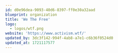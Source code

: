 ```yaml
---
id: d0e96dea-9093-40d6-8397-ff0e30a32aad
blueprint: organization
title: 'We The Free'
logo:
  - logos/wtf.png
website: 'https://www.activism.wtf/'
updated_by: 3dc3f142-994f-4ab8-a7e1-c6b36f0524d0
updated_at: 1721117577
---
```

